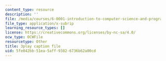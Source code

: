 ```yaml
---
content_type: resource
description: ''
file: /media/courses/6-0001-introduction-to-computer-science-and-programming-in-python-fall-2016/5fe042bb51ea5aff93826736b62a00cd_4WtaFLayz_w.vtt
file_type: application/x-subrip
learning_resource_types: []
license: https://creativecommons.org/licenses/by-nc-sa/4.0/
ocw_type: OCWFile
resourcetype: Other
title: 3play caption file
uid: 5fe042bb-51ea-5aff-9382-6736b62a00cd
---
```

